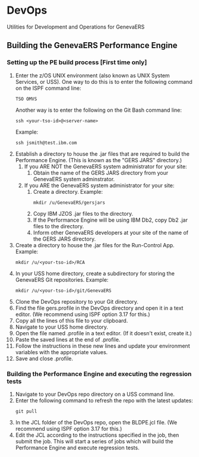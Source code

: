 # DevOps
Utilities for Development and Operations for GenevaERS

## Building the GenevaERS Performance Engine

### Setting up the PE build process [First time only]
1. Enter the z/OS UNIX environment (also known as UNIX System Services, or USS).  One way to do this is to enter the following command on the ISPF command line: 
    ```
    TSO OMVS
    ```
    Another way is to enter the following on the Git Bash command line: 
    ```
    ssh <your-tso-id>@<server-name>
    ```
    Example:
    ```
    ssh jsmith@test.ibm.com
    ```
2. Establish a directory to house the .jar files that are required to build the Performance Engine.  (This is known as the "GERS JARS" directory.)  
   1. If you ARE NOT the GenevaERS system administrator for your site: 
      1. Obtain the name of the GERS JARS directory from your GenevaERS system adminstrator.   
   2. If you ARE the GenevaERS system administrator for your site: 
      1. Create a directory.  Example: 
            ```
            mkdir /u/GenevaERS/gersjars
            ```
      2. Copy IBM JZOS .jar files to the directory. 
      3. If the Performance Engine will be using IBM Db2, copy Db2 .jar files to the directory. 
      4. Inform other GenevaERS developers at your site of the name of the GERS JARS directory. 
3. Create a directory to house the .jar files for the Run-Control App.  Example:        
    ```
    mkdir /u/<your-tso-id>/RCA
    ```
4. In your USS home directory, create a subdirectory for storing the GenevaERS Git repositories.  Example:
    ```
    mkdir /u/<your-tso-id>/git/GenevaERS
    ```
5. Clone the DevOps repository to your Git directory.
6. Find the file gers.profile in the DevOps directory and open it in a text editor.  (We recommend using ISPF option 3.17 for this.)
7. Copy all the lines of this file to your clipboard.
8. Navigate to your USS home directory.
9.  Open the file named .profile in a text editor.  (If it doesn't exist, create it.)
10. Paste the saved lines at the end of .profile.
11. Follow the instructions in these new lines and update your environment variables with the appropriate values.
12. Save and close .profile.

### Building the Performance Engine and executing the regression tests
1. Navigate to your DevOps repo directory on a USS command line.
2. Enter the following command to refresh the repo with the latest updates:
    ```
    git pull
    ```
12. In the JCL folder of the DevOps repo, open the BLDPE.jcl file.  (We recommend using ISPF option 3.17 for this.)
13. Edit the JCL according to the instructions specified in the job, then submit the job.  This will start a series of jobs which will build the Performance Engine and execute regression tests.  
